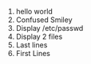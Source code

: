 1. hello world
2. Confused Smiley
3. Display /etc/passwd
4. Display 2 files
5. Last lines
6. First Lines
